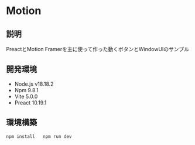 # Motion
## 説明
PreactとMotion Framerを主に使って作った動くボタンとWindowUIのサンプル

## 開発環境
- Node.js v18.18.2
- Npm 9.8.1
- Vite 5.0.0
- Preact 10.19.1

## 環境構築
`
npm install  
npm run dev
`